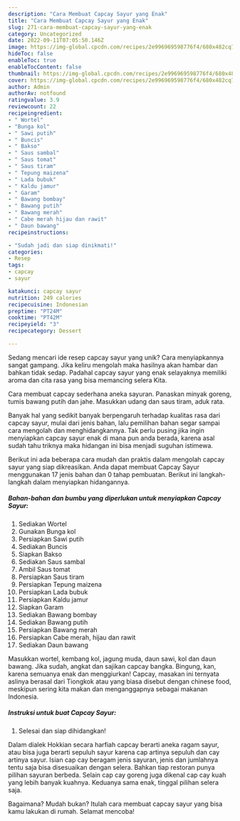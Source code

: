 ```yaml
---
description: "Cara Membuat Capcay Sayur yang Enak"
title: "Cara Membuat Capcay Sayur yang Enak"
slug: 271-cara-membuat-capcay-sayur-yang-enak
category: Uncategorized
date: 2022-09-11T07:05:50.146Z
image: https://img-global.cpcdn.com/recipes/2e996969598776f4/680x482cq70/capcay-sayur-foto-resep-utama.jpg
hideToc: false
enableToc: true
enableTocContent: false
thumbnail: https://img-global.cpcdn.com/recipes/2e996969598776f4/680x482cq70/capcay-sayur-foto-resep-utama.jpg
cover: https://img-global.cpcdn.com/recipes/2e996969598776f4/680x482cq70/capcay-sayur-foto-resep-utama.jpg
author: Admin
authorAv: notfound
ratingvalue: 3.9
reviewcount: 22
recipeingredient:
- " Wortel"
- "Bunga kol"
- " Sawi putih"
- " Buncis"
- " Bakso"
- " Saus sambal"
- " Saus tomat"
- " Saus tiram"
- " Tepung maizena"
- " Lada bubuk"
- " Kaldu jamur"
- " Garam"
- " Bawang bombay"
- " Bawang putih"
- " Bawang merah"
- " Cabe merah hijau dan rawit"
- " Daun bawang"
recipeinstructions:

- "Sudah jadi dan siap dinikmati!"
categories:
- Resep
tags:
- capcay
- sayur

katakunci: capcay sayur 
nutrition: 249 calories
recipecuisine: Indonesian
preptime: "PT24M"
cooktime: "PT42M"
recipeyield: "3"
recipecategory: Dessert

---
```





Sedang mencari ide resep capcay sayur yang unik? Cara menyiapkannya sangat gampang. Jika keliru mengolah maka hasilnya akan hambar dan bahkan tidak sedap. Padahal capcay sayur yang enak selayaknya memiliki aroma dan cita rasa yang bisa memancing selera Kita.





Cara membuat capcay sederhana aneka sayuran. Panaskan minyak goreng, tumis bawang putih dan jahe. Masukkan udang dan saus tiram, aduk rata.

Banyak hal yang sedikit banyak berpengaruh terhadap kualitas rasa dari capcay sayur, mulai dari jenis bahan, lalu pemilihan bahan segar sampai cara mengolah dan menghidangkannya. Tak perlu pusing jika ingin menyiapkan capcay sayur enak di mana pun anda berada, karena asal sudah tahu triknya maka hidangan ini bisa menjadi suguhan istimewa.






Berikut ini ada beberapa cara mudah dan praktis dalam mengolah capcay sayur yang siap dikreasikan. Anda dapat membuat Capcay Sayur menggunakan 17 jenis bahan dan 0 tahap pembuatan. Berikut ini langkah-langkah dalam menyiapkan hidangannya.

<!--inarticleads1-->

##### Bahan-bahan dan bumbu yang diperlukan untuk menyiapkan Capcay Sayur:

1. Sediakan  Wortel
1. Gunakan Bunga kol
1. Persiapkan  Sawi putih
1. Sediakan  Buncis
1. Siapkan  Bakso
1. Sediakan  Saus sambal
1. Ambil  Saus tomat
1. Persiapkan  Saus tiram
1. Persiapkan  Tepung maizena
1. Persiapkan  Lada bubuk
1. Persiapkan  Kaldu jamur
1. Siapkan  Garam
1. Sediakan  Bawang bombay
1. Sediakan  Bawang putih
1. Persiapkan  Bawang merah
1. Persiapkan  Cabe merah, hijau dan rawit
1. Sediakan  Daun bawang


Masukkan wortel, kembang kol, jagung muda, daun sawi, kol dan daun bawang. Jika sudah, angkat dan sajikan capcay bangka. Bingung, kan, karena semuanya enak dan menggiurkan! Capcay, masakan ini ternyata aslinya berasal dari Tiongkok atau yang biasa disebut dengan chinese food, meskipun sering kita makan dan menganggapnya sebagai makanan Indonesia. 

<!--inarticleads2-->

##### Instruksi untuk buat Capcay Sayur:


1. Selesai dan siap dihidangkan!

Dalam dialek Hokkian secara harfiah capcay berarti aneka ragam sayur, atau bisa juga berarti sepuluh sayur karena cap artinya sepuluh dan cay artinya sayur. Isian cap cay beragam jenis sayuran, jenis dan jumlahnya tentu saja bisa disesuaikan dengan selera. Bahkan tiap restoran punya pilihan sayuran berbeda. Selain cap cay goreng juga dikenal cap cay kuah yang lebih banyak kuahnya. Keduanya sama enak, tinggal pilihan selera saja. 

Bagaimana? Mudah bukan? Itulah cara membuat capcay sayur yang bisa kamu lakukan di rumah. Selamat mencoba!
